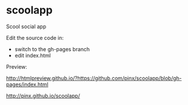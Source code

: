 scoolapp
========

Scool social app

Edit the source code in:
- switch to the gh-pages branch
- edit index.html

Preview:

http://htmlpreview.github.io/?https://github.com/pinx/scoolapp/blob/gh-pages/index.html

http://pinx.github.io/scoolapp/
